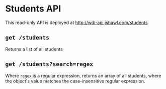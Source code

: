 # Students API

This read-only API is deployed at http://wdi-api.jshawl.com/students

## `get /students`

Returns a list of all students

## `get /students?search=regex`

Where `regex` is a regular expression, returns an array of all students,
where the object's value matches the case-insensitive regular expression.
